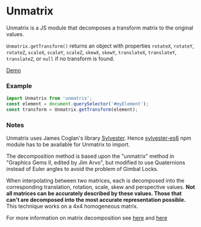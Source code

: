 # Unmatrix

Unmatrix is a JS module that decomposes a transform matrix to the original values.

`Unmatrix.getTransform()`
returns an object with properties
`rotateX`, `rotateY`, `rotateZ`, `scaleX`, `scaleY`, `scaleZ`,
`skewX`, `skewY`, `translateX`, `translateY`, `translateZ`,
or `null` if no transform is found.

[Demo](http://stassop.github.io/unmatrix/)

### Example

```javascript
import Unmatrix from 'unmatrix';
const element = document.querySelector('#myElement');
const transform = Unmatrix.getTransform(element);
```

### Notes

Unmatrix uses James Coglan's library [Sylvester](http://sylvester.jcoglan.com/).
Hence [sylvester-es6](https://www.npmjs.com/package/sylvester-es6) npm module
has to be available for Unmatrix to import.

The decomposition method is based upon the "unmatrix" method in
"Graphics Gems II, edited by Jim Arvo", but modified to use Quaternions instead
of Euler angles to avoid the problem of Gimbal Locks.

When interpolating between two matrices, each is decomposed into the
corresponding translation, rotation, scale, skew and perspective values.
**Not all matrices can be accurately described by these values.
Those that can't are decomposed into the most accurate representation possible.**
This technique works on a 4x4 homogeneous matrix.

For more information on matrix decomposition see
[here](https://drafts.csswg.org/css-transforms-1/#decomposing-a-2d-matrix) and
[here](https://drafts.csswg.org/css-transforms-2/#decomposing-a-3d-matrix)
